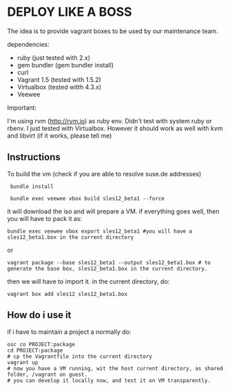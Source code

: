 DEPLOY LIKE A BOSS
==================

The idea is to provide vagrant boxes to be used by our maintenance team.

dependencies:

* ruby (just tested with 2.x)
* gem bundler (gem bundler install)
* curl 
* Vagrant 1.5 (tested with 1.5.2)
* Virtualbox (tested witth 4.3.x)
* Veewee

Important:

I'm using rvm (http://rvm.io) as ruby env. Didn't test with system ruby or rbenv.
I just tested with Virtualbox. However it should work as well with kvm and libvirt (if it works, please tell me)

Instructions
------------

To build the vm (check if you are able to resolve suse.de addresses)

     bundle install

     bundle exec veewee vbox build sles12_beta1 --force

it will download the iso and will prepare a VM.
if everything goes well, then you will have to pack it as:

    bundle exec veewee vbox export sles12_beta1 #you will have a sles12_beta1.box in the current directory

or

    vagrant package --base sles12_beta1 --output sles12_beta1.box # to generate the base box, sles12_beta1.box in the current directory.
 
then we will have to import it. in the current directory, do:

    vagrant box add sles12 sles12_beta1.box 

How do i use it
---------------

if i have to maintain a project a normally do:

    osc co PROJECT:package
    cd PROJECT:package
    # cp the Vagrantfile into the current directory
    vagrant up
    # now you have a VM running, wit the host current directory, as shared folder, /vagrant on guest. 
    # you can develop it locally now, and test it on VM transparently. 


